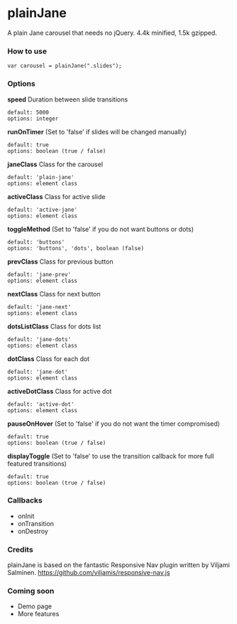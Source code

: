plainJane
=========

A plain Jane carousel that needs no jQuery. 4.4k minified, 1.5k gzipped.

### How to use

```
var carousel = plainJane(".slides");
```

### Options

**speed** Duration between slide transitions
```
default: 5000
options: integer
```

**runOnTimer** (Set to 'false' if slides will be changed manually)
```
default: true
options: boolean (true / false)
```

**janeClass** Class for the carousel
```
default: 'plain-jane'
options: element class
```

**activeClass** Class for active slide
```
default: 'active-jane'
options: element class
```

**toggleMethod** (Set to 'false' if you do not want buttons or dots)
```
default: 'buttons'
options: 'buttons', 'dots', boolean (false)
```

**prevClass** Class for previous button
```
default: 'jane-prev'
options: element class
```

**nextClass** Class for next button
```
default: 'jane-next'
options: element class
```

**dotsListClass** Class for dots list
```
default: 'jane-dots'
options: element class
```

**dotClass** Class for each dot
```
default: 'jane-dot'
options: element class
```

**activeDotClass** Class for active dot
```
default: 'active-dot'
options: element class
```

**pauseOnHover** (Set to 'false' if you do not want the timer compromised)
```
default: true
options: boolean (true / false)
```

**displayToggle** (Set to 'false' to use the transition callback for more full featured transitions)
```
default: true
options: boolean (true / false)
```

### Callbacks

- onInit
- onTransition
- onDestroy

### Credits

plainJane is based on the fantastic Responsive Nav plugin written by Viljami Salminen.
https://github.com/viljamis/responsive-nav.js

### Coming soon

- Demo page
- More features
